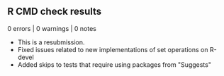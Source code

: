 ## R CMD check results

0 errors | 0 warnings | 0 notes

* This is a resubmission.
* Fixed issues related to new implementations of set operations on R-devel
* Added skips to tests that require using packages from "Suggests"
